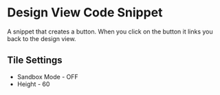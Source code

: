 Design View Code Snippet
============================================

A snippet that creates a button. When you click on the
button it links you back to the design view.

Tile Settings
--------------
- Sandbox Mode - OFF
- Height - 60